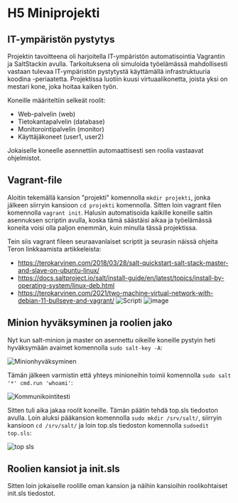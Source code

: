 # H5 Miniprojekti
## IT-ympäristön pystytys
Projektin tavoitteena oli harjoitella IT-ympäristön automatisointia Vagrantin ja SaltStackin avulla. Tarkoituksena oli simuloida työelämässä mahdollisesti vastaan tulevaa IT-ympäristön pystytystä käyttämällä infrastruktuuria koodina -periaatetta. Projektissa luotiin kuusi virtuaalikonetta, joista yksi on mestari kone, joka hoitaa kaiken työn.

Koneille määriteltiin selkeät roolit:
* Web-palvelin (web)
* Tietokantapalvelin (database)
* Monitorointipalvelin (monitor)
* Käyttäjäkoneet (user1, user2)

Jokaiselle koneelle asennettiin automaattisesti sen roolia vastaavat ohjelmistot.

## Vagrant-file
Aloitin tekemällä kansion "projekti" komennolla `mkdir projekti`, jonka jälkeen siirryin kansioon `cd projekti` komennolla.
Sitten loin vagrant filen komennolla `vagrant init`.
Halusin automatisoida kaikille koneille saltin asennuksen scriptin avulla, koska tämä säästäisi aikaa ja työelämässä koneita voisi olla paljon enemmän, kuin minulla tässä projektissa.

Tein siis vagrant fileen seuraavanlaiset scriptit ja seurasin näissä ohjeita Teron linkkaamista artikkeleista: 
* https://terokarvinen.com/2018/03/28/salt-quickstart-salt-stack-master-and-slave-on-ubuntu-linux/
* https://docs.saltproject.io/salt/install-guide/en/latest/topics/install-by-operating-system/linux-deb.html
* https://terokarvinen.com/2021/two-machine-virtual-network-with-debian-11-bullseye-and-vagrant/
![Scripti](https://github.com/user-attachments/assets/afb11311-3500-455b-861e-3637fd831fa4)
![image](https://github.com/user-attachments/assets/0578e16a-37d9-4158-bce4-5b4cb131da50)

## Minion hyväksyminen ja roolien jako
Nyt kun salt-minion ja master on asennettu oikeille koneille pystyin heti hyväksymään avaimet komennolla `sudo salt-key -A`:

![Minionhyväksyminen](https://github.com/user-attachments/assets/fdb35489-83d0-4485-80ff-407ac480ef1e)

Tämän jälkeen varmistin että yhteys minioneihin toimii komennolla `sudo salt '*' cmd.run 'whoami'`:

![Kommunikointitesti](https://github.com/user-attachments/assets/867fd110-e31b-4c0d-bacc-bda2c00c0f31)

Sitten tuli aika jakaa roolit koneille. Tämän päätin tehdä top.sls tiedoston avulla. Loin aluksi pääkansion komennolla `sudo mkdir /srv/salt/`, siirryin kansioon `cd /srv/salt/` ja loin top.sls tiedoston komennolla `sudoedit top.sls`:

![top sls](https://github.com/user-attachments/assets/a453a5c4-999a-40ac-8480-013b9119e9af)

## Roolien kansiot ja init.sls
Sitten loin jokaiselle roolille oman kansion ja näihin kansioihin roolikohtaiset init.sls tiedostot. 
